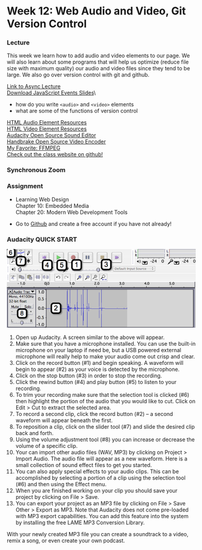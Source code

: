 # Week 12: Web Audio and Video, Git Version Control

### Lecture

This week we learn how to add audio and video elements to our page. We will also learn about some programs that will help us optimize (reduce file size with maximum quality) our audio and video files since they tend to be large. We also go over version control with git and github.

[Link to Async Lecture](https://nyu.zoom.us/rec/play/7dLCF4D-gAWcKp7agbLqnTBdsb6OJq0iO1tyg7TdO_3_M7uxerd03i57bozc1NaWPGYYZT6uSVdOM1GB.JtKRUJN4r7mJOFWh)\
[Download JavaScript Events Slides](https://onetimeuser.github.io/intro-web-comp-principles/week-12/Week-12.pdf)\

- how do you write `<audio>` and `<video>` elements
- what are some of the functions of version control

[HTML Audio Element Resources](https://developer.mozilla.org/en-US/docs/Web/HTML/Element/audio)\
[HTML Video Element Resources](https://developer.mozilla.org/en-US/docs/Web/HTML/Element/video)\
[Audacity Open Source Sound Editor](https://www.audacityteam.org/)\
[Handbrake Open Source Video Encoder](https://handbrake.fr/)\
[My Favorite: FFMPEG](https://www.ffmpeg.org/)\
[Check out the class website on github!](https://github.com/OneTimeUser/intro-web-comp-principles)

### Synchronous Zoom



### Assignment
- Learning Web Design\
    Chapter 10: Embedded Media\
    Chapter 20: Modern Web Development Tools

- Go to [Github](https://github.com/) and create a free account if you have not already!

### Audacity QUICK START

![Audacity](audacity-interface.png "Audacity")

1. Open up Audacity. A screen similar to the above will appear.
2. Make sure that you have a microphone installed. You can use the built-in microphone on your laptop if need be, but a USB powered external microphone will really help to make your audio come out crisp and clear.
3. Click on the record button (#1) and begin speaking. A waveform will begin to appear (#2) as your voice is detected by the microphone.
4.  Click on the stop button (#3) in order to stop the recording.
5.  Click the rewind button (#4) and play button (#5) to listen to your recording.
6. To trim your recording make sure that the selection tool is clicked (#6) then highlight the portion of the audio that you would like to cut. Click on Edit > Cut to extract the selected area.
7.  To record a second clip, click the record button (#2) – a second waveform will appear beneath the first.
8.  To reposition a clip, click on the slider tool (#7) and slide the desired clip back and forth.
9.  Using the volume adjustment tool (#8) you can increase or decrease the volume of a specific clip.
10. Your can import other audio files (WAV, MP3) by clicking on Project > Import Audio. The audio file will appear as a new waveform. Here is a small collection of sound effect files to get you started.
11. You can also apply special effects to your audio clips. This can be accomplished by selecting a portion of a clip using the selection tool (#6) and then using the Effect menu.
12. When you are finished working on your clip you should save your project by clicking on File > Save.
14. You can export your project as an MP3 file by clicking on File > Save Other > Export as MP3. Note that Audacity does not come pre-loaded with MP3 export capabilities. You can add this feature into the system by installing the free LAME MP3 Conversion Library.

With your newly created MP3 file you can create a soundtrack to a video, remix a song, or even create your own podcast.
